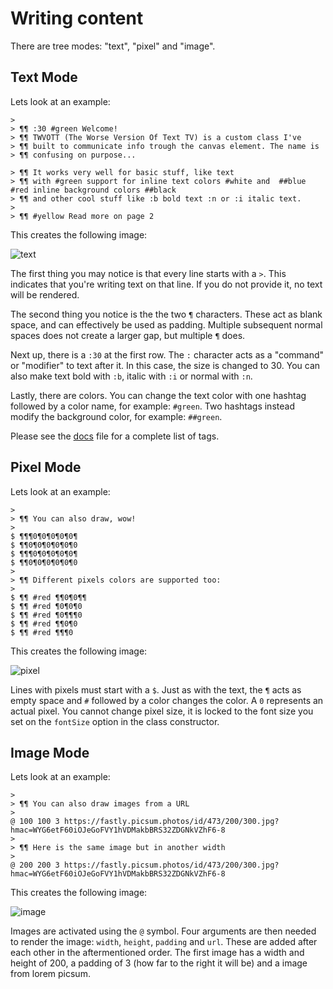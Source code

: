 # Writing content

There are tree modes: "text", "pixel" and "image".

## Text Mode

Lets look at an example:

```
>
> ¶¶ :30 #green Welcome!
> ¶¶ TWVOTT (The Worse Version Of Text TV) is a custom class I've
> ¶¶ built to communicate info trough the canvas element. The name is
> ¶¶ confusing on purpose...

> ¶¶ It works very well for basic stuff, like text
> ¶¶ with #green support for inline text colors #white and  ##blue #red inline background colors ##black
> ¶¶ and other cool stuff like :b bold text :n or :i italic text.
>
> ¶¶ #yellow Read more on page 2
```

This creates the following image:

![text](https://github.com/user-attachments/assets/553a753c-4fe8-4b6b-8695-12b3000338dd)

The first thing you may notice is that every line starts with a `>`. This indicates that you're writing text on that line. If you do not provide it, no text will be rendered.

The second thing you notice is the the two `¶` characters. These act as blank space, and can effectively be used as padding. Multiple subsequent normal spaces does not create a larger gap, but multiple `¶` does.

Next up, there is a `:30` at the first row. The `:` character acts as a "command" or "modifier" to text after it. In this case, the size is changed to 30. You can also make text bold with `:b`, italic with `:i` or normal with `:n`.

Lastly, there are colors. You can change the text color with one hashtag followed by a color name, for example: `#green`. Two hashtags instead modify the background color, for example: `##green`.

Please see the [docs](https://github.com/TheWilley/TWVOTT/blob/main/docs/docs.md) file for a complete list of tags.

## Pixel Mode

Lets look at an example:

```
>
> ¶¶ You can also draw, wow!
>
$ ¶¶¶0¶0¶0¶0¶0¶
$ ¶¶0¶0¶0¶0¶0¶0
$ ¶¶¶0¶0¶0¶0¶0¶
$ ¶¶0¶0¶0¶0¶0¶0
>
> ¶¶ Different pixels colors are supported too:
>
$ ¶¶ #red ¶¶0¶0¶¶
$ ¶¶ #red ¶0¶0¶0
$ ¶¶ #red ¶0¶¶¶0
$ ¶¶ #red ¶¶0¶0
$ ¶¶ #red ¶¶¶0
```

This creates the following image:

![pixel](https://github.com/user-attachments/assets/f80afbcf-ff92-4b65-8841-1bb2dbce3c72)

Lines with pixels must start with a `$`. Just as with the text, the `¶` acts as empty space and `#` followed by a color changes the color. A `0` represents an actual pixel. You cannot change pixel size, it is locked to the font size you set on the `fontSize` option in the class constructor.

## Image Mode

Lets look at an example:

```
>
> ¶¶ You can also draw images from a URL
>
@ 100 100 3 https://fastly.picsum.photos/id/473/200/300.jpg?hmac=WYG6etF60iOJeGoFVY1hVDMakbBRS32ZDGNkVZhF6-8
>
> ¶¶ Here is the same image but in another width
>
@ 200 200 3 https://fastly.picsum.photos/id/473/200/300.jpg?hmac=WYG6etF60iOJeGoFVY1hVDMakbBRS32ZDGNkVZhF6-8
```

This creates the following image:

![image](https://github.com/user-attachments/assets/1af5fdb3-7142-4d54-8f9f-685cd01c7e83)

Images are activated using the `@` symbol. Four arguments are then needed to render the image: `width`, `height`, `padding` and `url`. These are added after each other in the aftermentioned order. The first image has a width and height of 200, a padding of 3 (how far to the right it will be) and a image from lorem picsum.
